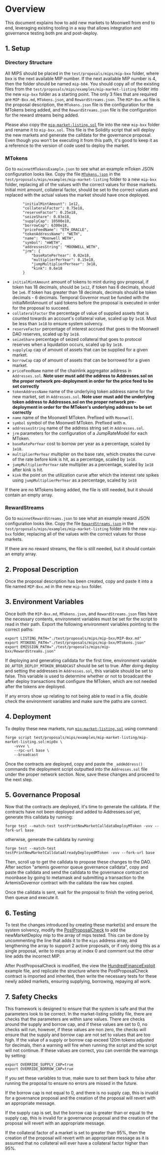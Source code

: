 # Overview

This document explains how to add new markets to Moonwell from end to end, leveraging existing tooling in a way that allows integration and governance testing both pre and post-deploy.

## 1. Setup

### Directory Structure

All MIPS should be placed in the `test/proposals/mips/mip-bxx` folder, where bxx is the next available MIP number. If the next available MIP number is 4, then the folder should be named `mip-b04`. You should copy all of the existing files from the `test/proposals/mips/examples/mip-market-listing` folder into the new `mip-bxx` folder as a starting point. The only 3 files that are required are `MIP-Bxx.md`, `MTokens.json`, and `RewardStreams.json`. The `MIP-Bxx.md` file is the proposal description, the `MTokens.json` file is the configuration for the MTokens being added, and the `RewardStreams.json` file is the configuration for the reward streams being added.

Please also copy the [`mip-market-listing.sol`](./test/proposals/mips/examples/mip-market-listing/mip-market-listing.sol) file into the new `mip-bxx` folder and rename it to `mip-bxx.sol`. This file is the Solidity script that will deploy the new markets and generate the calldata for the governance proposal. Even though you won't be executing it from this path, it's good to keep it as a reference to the version of code used to deploy the market.

### MTokens
Go to `mainnetMTokensExample.json` to see what an example mToken JSON configuration looks like. Copy the file [`MTokens.json`](./test/proposals/mips/examples/mip-market-listing/MTokens.json) in the `test/proposals/mips/examples/mip-market-listing` folder to a new `mip-bxx` folder, replacing all of the values with the correct values for those markets. Initial mint amount, collateral factor, should be set to the correct values and replaced with the actual values the market should have once deployed.
```
        "initialMintAmount": 1e12,
        "collateralFactor": 0.75e18,
        "reserveFactor": 0.25e18,
        "seizeShare": 0.03e18,
        "supplyCap": 10500e18,
        "borrowCap": 6300e18,
        "priceFeedName": "ETH_ORACLE",
        "tokenAddressName": "WETH",
        "name": "Moonwell WETH",
        "symbol": "mWETH",
        "addressesString": "MOONWELL_WETH",
        "jrm": {
            "baseRatePerYear": 0.02e18,
            "multiplierPerYear": 0.15e18,
            "jumpMultiplierPerYear": 3e18,
            "kink": 0.6e18
        }
```
- `initialMintAmount` amount of tokens to mint during gov proposal, if token has 18 decimals, should be `1e12`, if token has 6 decimals, should be `1e6`. If token has greater than 18 decimals, decimals should be token decimals - 6 decimals. Temporal Governor must be funded with the initialMintAmount of said tokens before the proposal is executed in order for the proposal to succeed.
- `collateralFactor` the percentage of value of supplied assets that is counted towards an account's collateral value, scaled up by `1e18`. Must be less than `1e18` to ensure system solvency.
- `reserveFactor` percentage of interest accrued that goes to the Moonwell DAO reserves, scaled up by `1e18`.
- `seizeShare` percentage of seized collateral that goes to protocol reserves when a liquidation occurs, scaled up by `1e18`.
- `supplyCap` cap of amount of assets that can be supplied for a given market.
- `borrowCap` cap of amount of assets that can be borrowed for a given market.
- `priceFeedName` name of the chainlink aggregator address in `Addresses.sol`. **Note user must add the address to Addresses.sol on the proper network pre-deployment in order for the price feed to be set correctly**
- `tokenAddressName` name of the underlying token address name for the new market, set in `Addresses.sol`. **Note user must add the underlying token address to Addresses.sol on the proper network pre-deployment in order for the MToken's underlying address to be set correctly**
- `name` name of the Moonwell MToken. Prefixed with `Moonwell`.
- `symbol` symbol of the Moonwell MToken. Prefixed with `m`.
- `addressesString` name of the address string set in `Addresses.sol`.
- `jrm` parameters for the configuration of a JumpRateModel for each MToken.
- `baseRatePerYear` cost to borrow per year as a percentage, scaled by `1e18`.
- `multiplierPerYear` multiplier on the base rate, which creates the curve of the rate before kink is hit, as a percentage, scaled by `1e18`.
- `jumpMultiplierPerYear` rate multiplier as a percentage, scaled by `1e18` after kink is hit.
- `kink` the point on the utilization curve after which the interest rate spikes using `jumpMultiplierPerYear` as a percentage, scaled by `1e18`

If there are no MTokens being added, the file is still needed, but it should contain an empty array.

### RewardStreams
Go to `mainnetRewardStreams.json` to see what an example reward JSON configuration looks like. Copy the file [`RewardStreams.json`](./test/proposals/mips/examples/mip-market-listing/RewardStreams.json) in the `test/proposals/mips/examples/mip-market-listing` folder into the new `mip-bxx` folder, replacing all of the values with the correct values for those markets.

If there are no reward streams, the file is still needed, but it should contain an empty array.

## 2. Proposal Description

Once the proposal description has been created, copy and paste it into a file named `MIP-Bxx.md` in the new `mip-bxx` folder.

## 3. Environment Variables
Once both the `MIP-Bxx.md`, `MTokens.json`, and `RewardStreams.json` files have the necessary contents, environment variables must be set for the script to read in their path. Export the following environment variables pointing to the correct paths:

```
export LISTING_PATH="./test/proposals/mips/mip-bxx/MIP-Bxx.md"
export MTOKENS_PATH="./test/proposals/mips/mip-bxx/MTokens.json"
export EMISSION_PATH="./test/proposals/mips/mip-bxx/RewardStreams.json"
```

If deploying and generating calldata for the first time, environment variable `DO_AFTER_DEPLOY_MTOKEN_BROADCAST` should be set to true. After doing deploy and setting the addresses in `Addresses.sol`, this variable should be set to false. This variable is used to determine whether or not to broadcast the after deploy transactions that configure the MToken, which are not needed after the tokens are deployed.

If any errors show up relating to not being able to read in a file, double check the environment variables and make sure the paths are correct.

## 4. Deployment
To deploy these new markets, run [`mip-market-listing.sol`](./test/proposals/mips/examples/mip-market-listing/mip-market-listing.sol) using command:

```
forge script test/proposals/mips/examples/mip-market-listing/mip-market-listing.sol:mip0x \
    -vvvv \
    --rpc-url base \
    --broadcast
```

Once the contracts are deployed, copy and paste the `_addAddress()` commands the deployment script outputted into the `Addresses.sol` file under the proper network section. Now, save these changes and proceed to the next step.

## 5. Governance Proposal
Now that the contracts are deployed, it's time to generate the calldata. If the contracts have not been deployed and added to Addresses.sol yet, generate this calldata by running:
```
forge test --match-test testPrintNewMarketCalldataDeployMToken -vvv --fork-url base
```

otherwise, generate the calldata by running:
```
forge test --match-test testPrintNewMarketCalldataAlreadyDeployedMToken -vvv --fork-url base
```

Then, scroll up to get the calldata to propose these changes to the DAO. After section "artemis governor queue governance calldata", copy and paste the calldata and send the calldata to the governance contract on moonbase by going to metamask and submitting a transaction to the ArtemisGovernor contract with the calldata the raw hex copied.

Once the calldata is sent, wait for the proposal to finish the voting period, then queue and execute it.

## 6. Testing

To test the changes introduced by creating these market(s) and ensure the system solvency, modify the [PostProposalCheck](./test/integration/PostProposalCheck.sol) to add the newMarketDeploy mip to the array of mips tested. This can be done by uncommenting the line that adds it to the `mips` address array, and lengthening the array to support 2 active proposals, or if only doing this as a single proposal, write to mips array at index 0 and comment out the other line adds the incorrect MIP.

After PostProposalCheck is modified, the view the [HundredFinanceExploit](./test/unit/HundredFinanceExploit.t.sol) example file, and replicate the structure where the PostProposalCheck contract is imported and inherited, then write the necessary tests for these newly added markets, ensuring supplying, borrowing, repaying all work.

## 7. Safety Checks

This framework is designed to ensure that the system is safe and that the parameters look to be correct. In the market-listing solidity file, there are checks that the parameters are within sane values. There are checks around the supply and borrow cap, and if these values are set to 0, no checks will run, however, if these values are non zero, the checks will ensure that the supply and borrow cap are not set to values that are too high. If the value of a supply or borrow cap exceed 120m tokens adjusted for decimals, then a warning will fire when running the script and the script will not continue. If these values are correct, you can override the warnings by setting: 

```
export OVERRIDE_SUPPLY_CAP=true
export OVERRIDE_BORROW_CAP=true
```

If you set these variables to true, make sure to set them back to false after running the proposal to ensure no errors are missed in the future.

If the borrow cap is not equal to 0, and there is no supply cap, this is invalid for a governance proposal and the creation of the proposal will revert with an appropriate message.

If the supply cap is set, but the borrow cap is greater than or equal to the supply cap, this is invalid for a governance proposal and the creation of the proposal will revert with an appropriate message.

If the collateral factor of a market is set to greater than 95%, then the creation of the proposal will revert with an appropriate message as it is assumed that no collateral will ever have a collateral factor higher than 95%.
